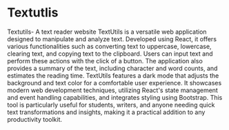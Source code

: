 # Textutlis
Textutils- A text reader website
TextUtils is a versatile web application designed to manipulate and analyze text. Developed using React, it offers various functionalities such as converting text to uppercase, lowercase, clearing text, and copying text to the clipboard. Users can input text and perform these actions with the click of a button. The application also provides a summary of the text, including character and word counts, and estimates the reading time. TextUtils features a dark mode that adjusts the background and text color for a comfortable user experience. It showcases modern web development techniques, utilizing React's state management and event handling capabilities, and integrates styling using Bootstrap. This tool is particularly useful for students, writers, and anyone needing quick text transformations and insights, making it a practical addition to any productivity toolkit.
